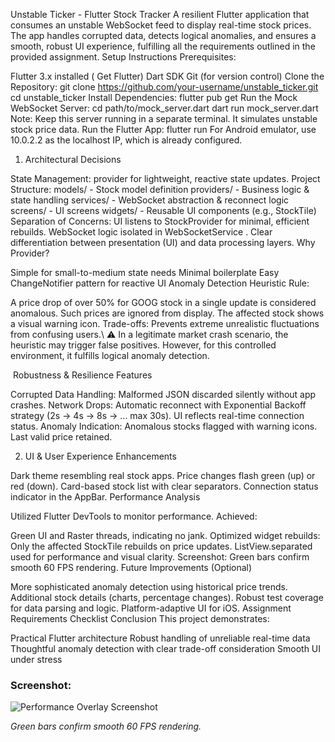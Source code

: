 Unstable Ticker - Flutter Stock Tracker
 A resilient Flutter application that consumes an unstable WebSocket feed to display real-time stock prices.
 The app handles corrupted data, detects logical anomalies, and ensures a smooth, robust UI experience,
 fulfilling all the requirements outlined in the provided assignment.
  Setup Instructions
 Prerequisites:

Flutter 3.x installed (
 Get Flutter)
 Dart SDK
 Git (for version control)
 Clone the Repository:
 git clone https://github.com/your-username/unstable_ticker.git
 cd unstable_ticker
 Install Dependencies:
 flutter pub get
 Run the Mock WebSocket Server:
 cd path/to/mock_server.dart
 dart run mock_server.dart
 Note: Keep this server running in a separate terminal. It simulates unstable stock price data.
 Run the Flutter App:
 flutter run
 For Android emulator, use 
10.0.2.2 as the localhost IP, which is already configured.

1.  Architectural Decisions

State Management:
 provider for lightweight, reactive state updates.
 Project Structure:
 models/ - Stock model definition
 providers/ - Business logic & state handling
 services/ - WebSocket abstraction & reconnect logic
 screens/ - UI screens
 widgets/ - Reusable UI components (e.g., StockTile)
 Separation of Concerns:
 UI listens to 
StockProvider for minimal, efficient rebuilds.
 WebSocket logic isolated in 
WebSocketService .
 Clear differentiation between presentation (UI) and data processing layers.
 Why Provider?

Simple for small-to-medium state needs
 Minimal boilerplate
 Easy 
ChangeNotifier pattern for reactive UI
 Anomaly Detection Heuristic
 Rule:

A price drop of over 50% for 
GOOG stock in a single update is considered anomalous.
 Such prices are ignored from display.
 The affected stock shows a visual warning icon.
 Trade-offs:
Prevents extreme unrealistic fluctuations from confusing users.\ ⚠️ In a legitimate market crash
 scenario, the heuristic may trigger false positives. However, for this controlled environment, it fulfills logical
 anomaly detection.
 
 ️ Robustness & Resilience Features

Corrupted Data Handling:
 Malformed JSON discarded silently without app crashes.
 Network Drops:
 Automatic reconnect with Exponential Backoff strategy (2s → 4s → 8s → ... max 30s).
 UI reflects real-time connection status.
 Anomaly Indication:
 Anomalous stocks flagged with warning icons.
 Last valid price retained.

2. UI & User Experience Enhancements


Dark theme resembling real stock apps.
 Price changes flash green (up) or red (down).
 Card-based stock list with clear separators.
 Connection status indicator in the AppBar.
Performance Analysis


Utilized Flutter DevTools to monitor performance.
 Achieved:

Green UI and Raster threads, indicating no jank.
 Optimized widget rebuilds:
 Only the affected StockTile rebuilds on price updates.
 ListView.separated used for performance and visual clarity.
 Screenshot:
 Green bars confirm smooth 60 FPS rendering.
 Future Improvements (Optional)

More sophisticated anomaly detection using historical price trends.
 Additional stock details (charts, percentage changes).
 Robust test coverage for data parsing and logic.
 Platform-adaptive UI for iOS.
 Assignment Requirements Checklist
Conclusion
 This project demonstrates:

Practical Flutter architecture
 Robust handling of unreliable real-time data
 Thoughtful anomaly detection with clear trade-off consideration
 Smooth UI under stress
### Screenshot:

![Performance Overlay Screenshot](assets/performance_screenshot.png)

*Green bars confirm smooth 60 FPS rendering.*
